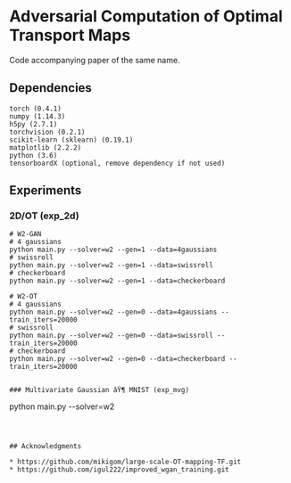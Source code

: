 # Adversarial Computation of Optimal Transport Maps

Code accompanying paper of the same name.

## Dependencies

```
torch (0.4.1)
numpy (1.14.3)
h5py (2.7.1)
torchvision (0.2.1)
scikit-learn (sklearn) (0.19.1)
matplotlib (2.2.2)
python (3.6)
tensorboardX (optional, remove dependency if not used)
```

## Experiments

### 2D/OT (exp_2d)

```
# W2-GAN
# 4 gaussians
python main.py --solver=w2 --gen=1 --data=4gaussians
# swissroll
python main.py --solver=w2 --gen=1 --data=swissroll
# checkerboard
python main.py --solver=w2 --gen=1 --data=checkerboard

# W2-OT
# 4 gaussians
python main.py --solver=w2 --gen=0 --data=4gaussians --train_iters=20000
# swissroll
python main.py --solver=w2 --gen=0 --data=swissroll --train_iters=20000
# checkerboard
python main.py --solver=w2 --gen=0 --data=checkerboard --train_iters=20000
```

```

### Multivariate Gaussian âŸ¶ MNIST (exp_mvg)

```
python main.py --solver=w2
```



## Acknowledgments

* https://github.com/mikigom/large-scale-OT-mapping-TF.git
* https://github.com/igul222/improved_wgan_training.git

